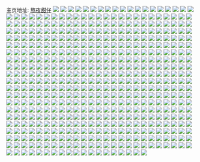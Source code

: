 主页地址: [熬夜甜仔](https://weibo.com/u/5127930896) 
![](https://wx4.sinaimg.cn/mw2000/005B2h4Qgy1h088ppco9jj317m1m6b29.jpg) 
![](https://wx4.sinaimg.cn/mw2000/005B2h4Qgy1h065ngdq7wj32ao328npf.jpg) 
![](https://wx4.sinaimg.cn/mw2000/005B2h4Qgy1h065lhqsocj31e25kaqv6.jpg) 
![](https://wx4.sinaimg.cn/mw2000/005B2h4Qgy1h065o2mxsaj32c0340hdu.jpg) 
![](https://wx4.sinaimg.cn/mw2000/005B2h4Qgy1h065mblczrj31yt3xmqv6.jpg) 
![](https://wx4.sinaimg.cn/mw2000/005B2h4Qgy1h065pjklavj32c0340u10.jpg) 
![](https://wx4.sinaimg.cn/mw2000/005B2h4Qgy1h065ofvxlfj31o01o0x6p.jpg) 
![](https://wx4.sinaimg.cn/mw2000/005B2h4Qgy1h065lxmm74j32a131eqv5.jpg) 
![](https://wx4.sinaimg.cn/mw2000/005B2h4Qgy1h065m3l03tj31e25ka1kz.jpg) 
![](https://wx4.sinaimg.cn/mw2000/005B2h4Qgy1h065lq002yj31yt3xm4qr.jpg) 
![](https://wx4.sinaimg.cn/mw2000/005B2h4Qgy1h065ocpdmsj32c03401kz.jpg) 
![](https://wx4.sinaimg.cn/mw2000/005B2h4Qgy1h065pn392cj32bb332x6q.jpg) 
![](https://wx4.sinaimg.cn/mw2000/005B2h4Qgy1h04nhctrpjj329r3104qt.jpg) 
![](https://wx4.sinaimg.cn/mw2000/005B2h4Qgy1h01oljrka2j32c0340npg.jpg) 
![](https://wx4.sinaimg.cn/mw2000/005B2h4Qgy1h017yt6jhoj32bb332e84.jpg) 
![](https://wx4.sinaimg.cn/mw2000/005B2h4Qgy1h017yj8vkgj32bb3321ky.jpg) 
![](https://wx4.sinaimg.cn/mw2000/005B2h4Qgy1h00ep9gsg5j31r62c8x6q.jpg) 
![](https://wx4.sinaimg.cn/mw2000/005B2h4Qgy1h00epl0m8qj32c13407wk.jpg) 
![](https://wx4.sinaimg.cn/mw2000/005B2h4Qgy1h00ep4lkrrj31o027zu0x.jpg) 
![](https://wx4.sinaimg.cn/mw2000/005B2h4Qgy1h00epcso24j324u2ufu0z.jpg) 
![](https://wx4.sinaimg.cn/mw2000/005B2h4Qgy1h00ep2o1uij324t2ueu0z.jpg) 
![](https://wx4.sinaimg.cn/mw2000/005B2h4Qgy1h00ertk7pvj31zu2nrnpf.jpg) 
![](https://wx4.sinaimg.cn/mw2000/005B2h4Qgy1h00erlas30j32c02c0qv6.jpg) 
![](https://wx4.sinaimg.cn/mw2000/005B2h4Qgy1h00eqq0tdaj32c02c0x6p.jpg) 
![](https://wx4.sinaimg.cn/mw2000/005B2h4Qgy1h00err2pp2j32c02c0u0y.jpg) 
![](https://wx4.sinaimg.cn/mw2000/005B2h4Qgy1gzz7ibjz13j31xr2ky1ky.jpg) 
![](https://wx4.sinaimg.cn/mw2000/005B2h4Qgy1gzvu831j7oj322o340u0y.jpg) 
![](https://wx4.sinaimg.cn/mw2000/005B2h4Qgy1gzvu83zb87j30wg1cn1gw.jpg) 
![](https://wx4.sinaimg.cn/mw2000/005B2h4Qgy1gzvu86us6gj31k022m4qq.jpg) 
![](https://wx4.sinaimg.cn/mw2000/005B2h4Qgy1gzvu8961m5j31rf2n47wi.jpg) 
![](https://wx4.sinaimg.cn/mw2000/005B2h4Qgy1gzvu8cp7u3j334022okjn.jpg) 
![](https://wx4.sinaimg.cn/mw2000/005B2h4Qgy1gzvu8h1sqgj334022o1l2.jpg) 
![](https://wx4.sinaimg.cn/mw2000/005B2h4Qgy1gzvrs9z3zpj32c02c0hdv.jpg) 
![](https://wx4.sinaimg.cn/mw2000/005B2h4Qgy1gzuqjvvmt2j32c02c0npe.jpg) 
![](https://wx4.sinaimg.cn/mw2000/005B2h4Qgy1gzuqjsjoijj32c02c0u0x.jpg) 
![](https://wx4.sinaimg.cn/mw2000/005B2h4Qgy1gzsg6fq3luj32c02c0kjm.jpg) 
![](https://wx4.sinaimg.cn/mw2000/005B2h4Qgy1gzs83e7rl0j30z77wq1kz.jpg) 
![](https://wx4.sinaimg.cn/mw2000/005B2h4Qgy1gzs83i80v6j31057p97wj.jpg) 
![](https://wx4.sinaimg.cn/mw2000/005B2h4Qgy1gzs83mgwklj311m7ejkjn.jpg) 
![](https://wx4.sinaimg.cn/mw2000/005B2h4Qgy1gzq3xc297dj32c02c04qq.jpg) 
![](https://wx4.sinaimg.cn/mw2000/005B2h4Qgy1gzou8qjrhtj32zb28iu0z.jpg) 
![](https://wx4.sinaimg.cn/mw2000/005B2h4Qgy1gzoo06a4e5j32c02c0hdu.jpg) 
![](https://wx4.sinaimg.cn/mw2000/005B2h4Qgy1gzk8a9o9hnj31st2ehnpe.jpg) 
![](https://wx4.sinaimg.cn/mw2000/005B2h4Qgy1gzk8akmsf2j31pb4ji1kz.jpg) 
![](https://wx4.sinaimg.cn/mw2000/005B2h4Qgy1gzk8a5tzzsj31u72gcu0y.jpg) 
![](https://wx4.sinaimg.cn/mw2000/005B2h4Qgy1gzk8ahdv9xj31qy2bt7wj.jpg) 
![](https://wx4.sinaimg.cn/mw2000/005B2h4Qgy1gzk89x9vtqj31ga5brhdu.jpg) 
![](https://wx4.sinaimg.cn/mw2000/005B2h4Qgy1gzk8a1lo21j32c4340qv7.jpg) 
![](https://wx4.sinaimg.cn/mw2000/005B2h4Qgy1gzk89v0wzsj32c4340x6s.jpg) 
![](https://wx4.sinaimg.cn/mw2000/005B2h4Qgy1gzk89yzgxtj31e25ka7wj.jpg) 
![](https://wx4.sinaimg.cn/mw2000/005B2h4Qgy1gzk8a3jv61j31v02hb1ky.jpg) 
![](https://wx4.sinaimg.cn/mw2000/005B2h4Qgy1gzj87x7fmtj32c0340u0y.jpg) 
![](https://wx4.sinaimg.cn/mw2000/005B2h4Qgy1gzhmkjqccqj32c02c0npg.jpg) 
![](https://wx4.sinaimg.cn/mw2000/005B2h4Qgy1gzhmkmdz0tj32c02c04qr.jpg) 
![](https://wx4.sinaimg.cn/mw2000/005B2h4Qgy1gzfp08365xj32c02c0qv7.jpg) 
![](https://wx4.sinaimg.cn/mw2000/005B2h4Qgy1gzfp05p89kj32c02c0hdv.jpg) 
![](https://wx4.sinaimg.cn/mw2000/005B2h4Qgy1gzdx4h9753j30wi1ycgxx.jpg) 
![](https://wx4.sinaimg.cn/mw2000/005B2h4Qgy1gzdeh0bthfj32c02c0b2b.jpg) 
![](https://wx4.sinaimg.cn/mw2000/005B2h4Qgy1gzdeh74uycj32bb332b2b.jpg) 
![](https://wx4.sinaimg.cn/mw2000/005B2h4Qgy1gzcbir88wvj32c02c0hdv.jpg) 
![](https://wx4.sinaimg.cn/mw2000/005B2h4Qgy1gzcbiposw9j32c02c07wj.jpg) 
![](https://wx4.sinaimg.cn/mw2000/005B2h4Qgy1gzcbiu0dpuj32c02c0qv8.jpg) 
![](https://wx4.sinaimg.cn/mw2000/005B2h4Qgy1gzcbiwzaqfj32c02c01kz.jpg) 
![](https://wx4.sinaimg.cn/mw2000/005B2h4Qgy1gzbro9zag3j30se9t0e83.jpg) 
![](https://wx4.sinaimg.cn/mw2000/005B2h4Qly1gzawsbzfovj31mx26ku0x.jpg) 
![](https://wx4.sinaimg.cn/mw2000/005B2h4Qly1gzawsp9vpyj30u0140kcu.jpg) 
![](https://wx4.sinaimg.cn/mw2000/005B2h4Qly1gzawsfvcfjj31oj29m1kz.jpg) 
![](https://wx4.sinaimg.cn/mw2000/005B2h4Qly1gzawsipvhkj31cf1sle81.jpg) 
![](https://wx4.sinaimg.cn/mw2000/005B2h4Qly1gzawsdkz8rj32bb3324qq.jpg) 
![](https://wx4.sinaimg.cn/mw2000/005B2h4Qly1gzawsl8r2bj31m625jb2a.jpg) 
![](https://wx4.sinaimg.cn/mw2000/005B2h4Qly1gzawsal1mnj31yt3xm1l1.jpg) 
![](https://wx4.sinaimg.cn/mw2000/005B2h4Qly1gzawshozk2j318s67xb2a.jpg) 
![](https://wx4.sinaimg.cn/mw2000/005B2h4Qly1gzawsppvw3j30u0140k15.jpg) 
![](https://wx4.sinaimg.cn/mw2000/005B2h4Qly1gzawsqbsgaj30u0140nic.jpg) 
![](https://wx4.sinaimg.cn/mw2000/005B2h4Qly1gz9yrcrxirj32ar32dhdv.jpg) 
![](https://wx4.sinaimg.cn/mw2000/005B2h4Qly1gz9yr6ron5j32ai3204qt.jpg) 
![](https://wx4.sinaimg.cn/mw2000/005B2h4Qly1gz9yqve6cfj32b632wx6q.jpg) 
![](https://wx4.sinaimg.cn/mw2000/005B2h4Qly1gz9yr3zkguj329k30qqv7.jpg) 
![](https://wx4.sinaimg.cn/mw2000/005B2h4Qly1gz9yr1gsasj32bb332qv7.jpg) 
![](https://wx4.sinaimg.cn/mw2000/005B2h4Qly1gz9yqsksabj32ao35se84.jpg) 
![](https://wx4.sinaimg.cn/mw2000/005B2h4Qly1gz9yren34pj31vk2i1hdu.jpg) 
![](https://wx4.sinaimg.cn/mw2000/005B2h4Qly1gz9yv3h2btj32a431hb2b.jpg) 
![](https://wx4.sinaimg.cn/mw2000/005B2h4Qly1gz9yr9j7o6j32ao328x6s.jpg) 
![](https://wx4.sinaimg.cn/mw2000/005B2h4Qly1gz9yqtq7tzj30u048gkjl.jpg) 
![](https://wx4.sinaimg.cn/mw2000/005B2h4Qly1gz9yv0x1ojj33402c0qv7.jpg) 
![](https://wx4.sinaimg.cn/mw2000/005B2h4Qly1gz9yqzsbzjj32c0340u11.jpg) 
![](https://wx4.sinaimg.cn/mw2000/005B2h4Qly1gz9yrhigd1j33402c0hdv.jpg) 
![](https://wx4.sinaimg.cn/mw2000/005B2h4Qly1gz9yrj7lvej32c03404qt.jpg) 
![](https://wx4.sinaimg.cn/mw2000/005B2h4Qly1gz8mtqm8i7j32632w5u0z.jpg) 
![](https://wx4.sinaimg.cn/mw2000/005B2h4Qly1gz8mvgm5g8j329t315b2c.jpg) 
![](https://wx4.sinaimg.cn/mw2000/005B2h4Qly1gz8mvntx9aj32682wbx6r.jpg) 
![](https://wx4.sinaimg.cn/mw2000/005B2h4Qly1gz8mu6hrn8j31gp1ybkjl.jpg) 
![](https://wx4.sinaimg.cn/mw2000/005B2h4Qly1gz8mtutqg0j324y2um1l1.jpg) 
![](https://wx4.sinaimg.cn/mw2000/005B2h4Qly1gz8mu35rzmj31x62k8u0y.jpg) 
![](https://wx4.sinaimg.cn/mw2000/005B2h4Qly1gz8muzfx5oj31yv2mhnpj.jpg) 
![](https://wx4.sinaimg.cn/mw2000/005B2h4Qly1gz8mw2n19ej31tl2fie84.jpg) 
![](https://wx4.sinaimg.cn/mw2000/005B2h4Qly1gz8mu15461j32c9340b2b.jpg) 
![](https://wx4.sinaimg.cn/mw2000/005B2h4Qly1gz8mv86e76j31yv2mhx6v.jpg) 
![](https://wx4.sinaimg.cn/mw2000/005B2h4Qly1gz8mvtg78kj329i30rx6r.jpg) 
![](https://wx4.sinaimg.cn/mw2000/005B2h4Qly1gz8mtymb2fj32c0340e82.jpg) 
![](https://wx4.sinaimg.cn/mw2000/005B2h4Qly1gz7ol9v41lj32ab2aax6q.jpg) 
![](https://wx4.sinaimg.cn/mw2000/005B2h4Qly1gz4u4kfjeij322k22k4qq.jpg) 
![](https://wx4.sinaimg.cn/mw2000/005B2h4Qly1gz4u4jj35lj32c02c01kz.jpg) 
![](https://wx4.sinaimg.cn/mw2000/005B2h4Qly1gz42trmjswj31v94521l0.jpg) 
![](https://wx4.sinaimg.cn/mw2000/005B2h4Qly1gz42tszr9qj31pb4jiqv6.jpg) 
![](https://wx4.sinaimg.cn/mw2000/005B2h4Qly1gz42turg77j31dk5mbnpf.jpg) 
![](https://wx4.sinaimg.cn/mw2000/005B2h4Qly1gz42tvydvuj31ck1ck4qp.jpg) 
![](https://wx4.sinaimg.cn/mw2000/005B2h4Qly1gz42tx3u0gj326k2wqkjm.jpg) 
![](https://wx4.sinaimg.cn/mw2000/005B2h4Qly1gz42toka2tj31ck1ck4qp.jpg) 
![](https://wx4.sinaimg.cn/mw2000/005B2h4Qly1gz42u6xtt6j32e52y3kjo.jpg) 
![](https://wx4.sinaimg.cn/mw2000/005B2h4Qly1gz42uq8ns2j32by340kjp.jpg) 
![](https://wx4.sinaimg.cn/mw2000/005B2h4Qly1gz42vahekvj32e52y31l1.jpg) 
![](https://wx4.sinaimg.cn/mw2000/005B2h4Qly1gz2bvl3lkgj30zk0v0ak2.jpg) 
![](https://wx4.sinaimg.cn/mw2000/005B2h4Qly1gyzbwaya84j32bk2blnpe.jpg) 
![](https://wx4.sinaimg.cn/mw2000/005B2h4Qly1gyxbxkt37pj31r42mo4qt.jpg) 
![](https://wx4.sinaimg.cn/mw2000/005B2h4Qly1gyx8hhbkdxj324v2ui1kz.jpg) 
![](https://wx4.sinaimg.cn/mw2000/005B2h4Qly1gyuumrdbgaj30t312re2t.jpg) 
![](https://wx4.sinaimg.cn/mw2000/005B2h4Qly1gyuujixxblj32c02c07wi.jpg) 
![](https://wx4.sinaimg.cn/mw2000/005B2h4Qly1gyuujjytrrj32bb332kjm.jpg) 
![](https://wx4.sinaimg.cn/mw2000/005B2h4Qly1gyuumkb3fej32c02c0u0y.jpg) 
![](https://wx4.sinaimg.cn/mw2000/005B2h4Qly1gytnfl80rij32c0340b2b.jpg) 
![](https://wx4.sinaimg.cn/mw2000/005B2h4Qly1gyrgvpn6gpj32c02c01l0.jpg) 
![](https://wx4.sinaimg.cn/mw2000/005B2h4Qly1gyrgvt2xnwj32c02c07wk.jpg) 
![](https://wx4.sinaimg.cn/mw2000/005B2h4Qly1gyrgr6x49bj32c02c0kjn.jpg) 
![](https://wx4.sinaimg.cn/mw2000/005B2h4Qly1gyrgvvhmjxj32c02c07wj.jpg) 
![](https://wx4.sinaimg.cn/mw2000/005B2h4Qly1gyrgvz5a9zj32c02c0npf.jpg) 
![](https://wx4.sinaimg.cn/mw2000/005B2h4Qly1gyrgw1vy2qj32c02c01l0.jpg) 
![](https://wx4.sinaimg.cn/mw2000/005B2h4Qgy1gyp0ns26jwj32c0340e83.jpg) 
![](https://wx4.sinaimg.cn/mw2000/005B2h4Qgy1gynrv0hqq7j32c2340x6s.jpg) 
![](https://wx4.sinaimg.cn/mw2000/005B2h4Qgy1gynrv2lh6mj32801o0x6q.jpg) 
![](https://wx4.sinaimg.cn/mw2000/005B2h4Qgy1gynrv49pqrj32c02c07wj.jpg) 
![](https://wx4.sinaimg.cn/mw2000/005B2h4Qgy1gynrut06b4j32c1356e84.jpg) 
![](https://wx4.sinaimg.cn/mw2000/005B2h4Qgy1gynrv7eyi0j32c0340kjp.jpg) 
![](https://wx4.sinaimg.cn/mw2000/005B2h4Qgy1gynrux2d0lj31o0280npe.jpg) 
![](https://wx4.sinaimg.cn/mw2000/005B2h4Qgy1gynrvd2kutj32c0340hdv.jpg) 
![](https://wx4.sinaimg.cn/mw2000/005B2h4Qgy1gynrvae8q9j32c02c0b2b.jpg) 
![](https://wx4.sinaimg.cn/mw2000/005B2h4Qgy1gynruynubwj32c03401kz.jpg) 
![](https://wx4.sinaimg.cn/mw2000/005B2h4Qgy1gykgxca3c4j33402c0qv8.jpg) 
![](https://wx4.sinaimg.cn/mw2000/005B2h4Qgy1gykgxe4ln7j32c02c0hdu.jpg) 
![](https://wx4.sinaimg.cn/mw2000/005B2h4Qgy1gykgxifa29j31yt3xm1kz.jpg) 
![](https://wx4.sinaimg.cn/mw2000/005B2h4Qgy1gykgxgxyjsj32c02c0hdw.jpg) 
![](https://wx4.sinaimg.cn/mw2000/005B2h4Qgy1gyhl00pjmtj30wi1yc4qq.jpg) 
![](https://wx4.sinaimg.cn/mw2000/005B2h4Qgy1gyh23n1nakj32c0340u0z.jpg) 
![](https://wx4.sinaimg.cn/mw2000/005B2h4Qgy1gyfsvw2ltsj30wi17d1kx.jpg) 
![](https://wx4.sinaimg.cn/mw2000/005B2h4Qgy1gyeakop56xj32c02c0x6r.jpg) 
![](https://wx4.sinaimg.cn/mw2000/005B2h4Qgy1gydltvamrtj31v52hjnpf.jpg) 
![](https://wx4.sinaimg.cn/mw2000/005B2h4Qgy1gydlty15oyj32c23401l0.jpg) 
![](https://wx4.sinaimg.cn/mw2000/005B2h4Qgy1gydlu0mg02j323g2smnpe.jpg) 
![](https://wx4.sinaimg.cn/mw2000/005B2h4Qgy1gydlu5pdunj32c0340b2b.jpg) 
![](https://wx4.sinaimg.cn/mw2000/005B2h4Qgy1gydlu6yf4xj31rl4donpe.jpg) 
![](https://wx4.sinaimg.cn/mw2000/005B2h4Qgy1gydlu8bv4qj32bz2bz1kz.jpg) 
![](https://wx4.sinaimg.cn/mw2000/005B2h4Qgy1gyccdm5tiaj32c02c0hdu.jpg) 
![](https://wx4.sinaimg.cn/mw2000/005B2h4Qgy1gyccdkv62pj32c0340u0y.jpg) 
![](https://wx4.sinaimg.cn/mw2000/005B2h4Qgy1gyb6o2xzvkj32c0340e83.jpg) 
![](https://wx4.sinaimg.cn/mw2000/005B2h4Qgy1gy8mo0k5nrj310j3407wi.jpg) 
![](https://wx4.sinaimg.cn/mw2000/005B2h4Qgy1gy7t3yslerj32bb332qv6.jpg) 
![](https://wx4.sinaimg.cn/mw2000/005B2h4Qgy1gy7t0qyht7j31us2h0npe.jpg) 
![](https://wx4.sinaimg.cn/mw2000/005B2h4Qgy1gy7t2ufa09j32c02bz7wi.jpg) 
![](https://wx4.sinaimg.cn/mw2000/005B2h4Qgy1gy7t4azu2sj3333333x6q.jpg) 
![](https://wx4.sinaimg.cn/mw2000/005B2h4Qgy1gy7t10bbb1j32c0340u0x.jpg) 
![](https://wx4.sinaimg.cn/mw2000/005B2h4Qgy1gy7t436r8kj32bb332qv5.jpg) 
![](https://wx4.sinaimg.cn/mw2000/005B2h4Qgy1gy44vrpsmdj33402c04qs.jpg) 
![](https://wx4.sinaimg.cn/mw2000/005B2h4Qgy1gy1uz7w6kij32bb332e84.jpg) 
![](https://wx4.sinaimg.cn/mw2000/005B2h4Qgy1gy1uz5gddwj327d27de82.jpg) 
![](https://wx4.sinaimg.cn/mw2000/005B2h4Qgy1gy1uz96mzqj32bb3327wi.jpg) 
![](https://wx4.sinaimg.cn/mw2000/005B2h4Qgy1gxzvpkiuwdj325t2vqe83.jpg) 
![](https://wx4.sinaimg.cn/mw2000/005B2h4Qgy1gxzvpq5thhj32c0340kjn.jpg) 
![](https://wx4.sinaimg.cn/mw2000/005B2h4Qgy1gxzj5yhkedj3235235kjn.jpg) 
![](https://wx4.sinaimg.cn/mw2000/005B2h4Qgy1gxzj6ww3f8j325d25c4qq.jpg) 
![](https://wx4.sinaimg.cn/mw2000/005B2h4Qgy1gxzj63wh53j31vz1vyqv6.jpg) 
![](https://wx4.sinaimg.cn/mw2000/005B2h4Qgy1gxzj7hxd11j32b632vqv8.jpg) 
![](https://wx4.sinaimg.cn/mw2000/005B2h4Qgy1gxzj9symxvj32c03401l2.jpg) 
![](https://wx4.sinaimg.cn/mw2000/005B2h4Qgy1gxzj9n5c1lj32bh33bhdx.jpg) 
![](https://wx4.sinaimg.cn/mw2000/005B2h4Qgy1gxzj6p6s7wj31o01o07wi.jpg) 
![](https://wx4.sinaimg.cn/mw2000/005B2h4Qgy1gxzj58egilj31sb2dqx6r.jpg) 
![](https://wx4.sinaimg.cn/mw2000/005B2h4Qgy1gxzj9788eij32ao328qv9.jpg) 
![](https://wx4.sinaimg.cn/mw2000/005B2h4Qgy1gxzj675uu9j32b62b6u0z.jpg) 
![](https://wx4.sinaimg.cn/mw2000/005B2h4Qgy1gxzj73hgfej31vt1vthdu.jpg) 
![](https://wx4.sinaimg.cn/mw2000/005B2h4Qgy1gxzj9jlvhfj32c03407wl.jpg) 
![](https://wx4.sinaimg.cn/mw2000/005B2h4Qgy1gxzj9zmc0uj32c0340npi.jpg) 
![](https://wx4.sinaimg.cn/mw2000/005B2h4Qgy1gxzj9ure5rj32c0340hdv.jpg) 
![](https://wx4.sinaimg.cn/mw2000/005B2h4Qgy1gxz7lgemprj32c03407wk.jpg) 
![](https://wx4.sinaimg.cn/mw2000/005B2h4Qgy1gxxjhuwupdj322m33zkjm.jpg) 
![](https://wx4.sinaimg.cn/mw2000/005B2h4Qgy1gxxjhtytopj32c0340qv7.jpg) 
![](https://wx4.sinaimg.cn/mw2000/005B2h4Qgy1gxx3sh8cocj32c02c0qv6.jpg) 
![](https://wx4.sinaimg.cn/mw2000/005B2h4Qgy1gxx3sjhgmlj32c02c01kz.jpg) 
![](https://wx4.sinaimg.cn/mw2000/005B2h4Qgy1gxwcqdhfanj32c03401l2.jpg) 
![](https://wx4.sinaimg.cn/mw2000/005B2h4Qgy1gxrfrqo4a8j32c0340e83.jpg) 
![](https://wx4.sinaimg.cn/mw2000/005B2h4Qgy1gxqdl4r6ezj31rs2nqx6q.jpg) 
![](https://wx4.sinaimg.cn/mw2000/005B2h4Qgy1gxqdjkbwxrj32bx340e85.jpg) 
![](https://wx4.sinaimg.cn/mw2000/005B2h4Qgy1gxqdl2w8bvj31pn2a51kz.jpg) 
![](https://wx4.sinaimg.cn/mw2000/005B2h4Qgy1gxqdk6xr51j33402c04qs.jpg) 
![](https://wx4.sinaimg.cn/mw2000/005B2h4Qgy1gxqdkd4620j32bb3324qr.jpg) 
![](https://wx4.sinaimg.cn/mw2000/005B2h4Qgy1gxqdk0o2oxj32c0340hdv.jpg) 
![](https://wx4.sinaimg.cn/mw2000/005B2h4Qgy1gxqdkglpxbj32253401l0.jpg) 
![](https://wx4.sinaimg.cn/mw2000/005B2h4Qgy1gxqdkvbkuwj322m3404qs.jpg) 
![](https://wx4.sinaimg.cn/mw2000/005B2h4Qgy1gxqdl1fcesj329w316b2c.jpg) 
![](https://wx4.sinaimg.cn/mw2000/005B2h4Qgy1gxqdk96hpfj32c02c0hdu.jpg) 
![](https://wx4.sinaimg.cn/mw2000/005B2h4Qgy1gxqdk2yzwcj32c03404qr.jpg) 
![](https://wx4.sinaimg.cn/mw2000/005B2h4Qgy1gxqdkxw817j325k2ve4qr.jpg) 
![](https://wx4.sinaimg.cn/mw2000/005B2h4Qgy1gxqdjp25nfj32c033z4qr.jpg) 
![](https://wx4.sinaimg.cn/mw2000/005B2h4Qgy1gxqdjsq9gbj32c0340b2b.jpg) 
![](https://wx4.sinaimg.cn/mw2000/005B2h4Qgy1gxqdjwo9u7j32c0340npe.jpg) 
![](https://wx4.sinaimg.cn/mw2000/005B2h4Qgy1gxqdkb1lnmj32c02c0e82.jpg) 
![](https://wx4.sinaimg.cn/mw2000/005B2h4Qgy1gxqdkly97aj32c1340x6r.jpg) 
![](https://wx4.sinaimg.cn/mw2000/005B2h4Qgy1gxqdksb44pj31w02u1qv7.jpg) 
![](https://wx4.sinaimg.cn/mw2000/005B2h4Qgy1gxp6gmbkl2j32bc334b2a.jpg) 
![](https://wx4.sinaimg.cn/mw2000/005B2h4Qgy1gxp6goxbm0j32bb3324qq.jpg) 
![](https://wx4.sinaimg.cn/mw2000/005B2h4Qgy1gxp6gt5x6zj329y29yx6p.jpg) 
![](https://wx4.sinaimg.cn/mw2000/005B2h4Qgy1gxp6gjcu0oj327c27cb2b.jpg) 
![](https://wx4.sinaimg.cn/mw2000/005B2h4Qgy1gxo43pvzfvj32c03407wk.jpg) 
![](https://wx4.sinaimg.cn/mw2000/005B2h4Qgy1gxo43rog06j329m30s7wk.jpg) 
![](https://wx4.sinaimg.cn/mw2000/005B2h4Qgy1gxo43lxgunj32872yxhdu.jpg) 
![](https://wx4.sinaimg.cn/mw2000/005B2h4Qgy1gxo43tsb1mj32c02c0b2a.jpg) 
![](https://wx4.sinaimg.cn/mw2000/005B2h4Qgy1gxlil5p7vuj32c02bzb2a.jpg) 
![](https://wx4.sinaimg.cn/mw2000/005B2h4Qgy1gxji6dyrcaj32c02c0e82.jpg) 
![](https://wx4.sinaimg.cn/mw2000/005B2h4Qgy1gxji9plk65j32c0340qv8.jpg) 
![](https://wx4.sinaimg.cn/mw2000/005B2h4Qgy1gxji69xk35j32b92mohdu.jpg) 
![](https://wx4.sinaimg.cn/mw2000/005B2h4Qgy1gxji74p5zgj32ao328e83.jpg) 
![](https://wx4.sinaimg.cn/mw2000/005B2h4Qgy1gxji8h47pkj32c02c0hdv.jpg) 
![](https://wx4.sinaimg.cn/mw2000/005B2h4Qgy1gxji6qkoytj32c0340npg.jpg) 
![](https://wx4.sinaimg.cn/mw2000/005B2h4Qgy1gxji7fmmuhj32973077wj.jpg) 
![](https://wx4.sinaimg.cn/mw2000/005B2h4Qgy1gxji8ukwkbj32c03404qs.jpg) 
![](https://wx4.sinaimg.cn/mw2000/005B2h4Qgy1gxji6vrgwnj32c0340u10.jpg) 
![](https://wx4.sinaimg.cn/mw2000/005B2h4Qgy1gxji7o6q9ij32c02c0e83.jpg) 
![](https://wx4.sinaimg.cn/mw2000/005B2h4Qgy1gxji86gwshj32c0340qv7.jpg) 
![](https://wx4.sinaimg.cn/mw2000/005B2h4Qgy1gxji9uzkwfj32c0340kjo.jpg) 
![](https://wx4.sinaimg.cn/mw2000/005B2h4Qgy1gxi8oygc18j32bb332e82.jpg) 
![](https://wx4.sinaimg.cn/mw2000/005B2h4Qgy1gxi8p6i2jgj32bb332e84.jpg) 
![](https://wx4.sinaimg.cn/mw2000/005B2h4Qgy1gxi8pambnej32bb332npg.jpg) 
![](https://wx4.sinaimg.cn/mw2000/005B2h4Qgy1gxi8pd6uiaj32bb3324qr.jpg) 
![](https://wx4.sinaimg.cn/mw2000/005B2h4Qgy1gxi8pe5jydj30wb0wb470.jpg) 
![](https://wx4.sinaimg.cn/mw2000/005B2h4Qgy1gxi8phq3tkj32bb332npf.jpg) 
![](https://wx4.sinaimg.cn/mw2000/005B2h4Qgy1gxi8pkjnzaj32bb332x6p.jpg) 
![](https://wx4.sinaimg.cn/mw2000/005B2h4Qgy1gxi8po3yh9j32bb332e82.jpg) 
![](https://wx4.sinaimg.cn/mw2000/005B2h4Qgy1gxi8nqicr9j32c02c0x6q.jpg) 
![](https://wx4.sinaimg.cn/mw2000/005B2h4Qgy1gxgmgc7qqlj30wi1fbajs.jpg) 
![](https://wx4.sinaimg.cn/mw2000/005B2h4Qgy1gxf0b9fbzhj30wi1ycqv5.jpg) 
![](https://wx4.sinaimg.cn/mw2000/005B2h4Qgy1gxdh729ik5j31o0280e81.jpg) 
![](https://wx4.sinaimg.cn/mw2000/005B2h4Qgy1gxb33dy500j30wi0lradj.jpg) 
![](https://wx4.sinaimg.cn/mw2000/005B2h4Qgy1gxab4qn8v4j31zp2zj7wi.jpg) 
![](https://wx4.sinaimg.cn/mw2000/005B2h4Qgy1gxa5num9xlj314l6v01kz.jpg) 
![](https://wx4.sinaimg.cn/mw2000/005B2h4Qgy1gx8xn39en6j322o33znpf.jpg) 
![](https://wx4.sinaimg.cn/mw2000/005B2h4Qgy1gx7yd3x5htj32c0340kjn.jpg) 
![](https://wx4.sinaimg.cn/mw2000/005B2h4Qgy1gx4hniml5mj3251251e81.jpg) 
![](https://wx4.sinaimg.cn/mw2000/005B2h4Qgy1gx319ztipfj32ai3207wj.jpg) 
![](https://wx4.sinaimg.cn/mw2000/005B2h4Qgy1gx31a3pu5dj32aa31q1l0.jpg) 
![](https://wx4.sinaimg.cn/mw2000/005B2h4Qgy1gx31a8nziwj328z2zznpe.jpg) 
![](https://wx4.sinaimg.cn/mw2000/005B2h4Qgy1gx31an91a0j32ba333npf.jpg) 
![](https://wx4.sinaimg.cn/mw2000/005B2h4Qgy1gx319wf73dj32ax32l4qs.jpg) 
![](https://wx4.sinaimg.cn/mw2000/005B2h4Qgy1gx31ag9znsj32c0340b2c.jpg) 
![](https://wx4.sinaimg.cn/mw2000/005B2h4Qgy1gx2152owitj32c0340hdw.jpg) 
![](https://wx4.sinaimg.cn/mw2000/005B2h4Qgy1gx2155mzanj32c02c07wj.jpg) 
![](https://wx4.sinaimg.cn/mw2000/005B2h4Qgy1gx1tlcku4ej32c0340x6q.jpg) 
![](https://wx4.sinaimg.cn/mw2000/005B2h4Qgy1gx1tkxj7qlj32c02b61kz.jpg) 
![](https://wx4.sinaimg.cn/mw2000/005B2h4Qgy1gwxmvi05n6j30wg0wg79x.jpg) 
![](https://wx4.sinaimg.cn/mw2000/005B2h4Qgy1gwwe6vkmdqj32c0340qv6.jpg) 
![](https://wx4.sinaimg.cn/mw2000/005B2h4Qgy1gwv8rteopij3340340u0y.jpg) 
![](https://wx4.sinaimg.cn/mw2000/005B2h4Qgy1gwu21lotwyj32ba3317wj.jpg) 
![](https://wx4.sinaimg.cn/mw2000/005B2h4Qgy1gwu21muv3gj32c02c0b2a.jpg) 
![](https://wx4.sinaimg.cn/mw2000/005B2h4Qgy1gwu21ghxcnj32bc3344qs.jpg) 
![](https://wx4.sinaimg.cn/mw2000/005B2h4Qgy1gwu21juzo7j32c03404qs.jpg) 
![](https://wx4.sinaimg.cn/mw2000/005B2h4Qgy1gwsvllce5jj323u35shdy.jpg) 
![](https://wx4.sinaimg.cn/mw2000/005B2h4Qgy1gwsvlyzbtjj31o01o07wh.jpg) 
![](https://wx4.sinaimg.cn/mw2000/005B2h4Qgy1gwsvlxcphpj32c02c0b2b.jpg) 
![](https://wx4.sinaimg.cn/mw2000/005B2h4Qgy1gwsvm48ltkj323u35s1l3.jpg) 
![](https://wx4.sinaimg.cn/mw2000/005B2h4Qgy1gwsvltujlhj323u35sqvb.jpg) 
![](https://wx4.sinaimg.cn/mw2000/005B2h4Qgy1gwsvlnsq0lj320730a1l1.jpg) 
![](https://wx4.sinaimg.cn/mw2000/005B2h4Qgy1gwrqibwnokj314w1ij4qp.jpg) 
![](https://wx4.sinaimg.cn/mw2000/005B2h4Qgy1gwrqieb8z8j3225340b2a.jpg) 
![](https://wx4.sinaimg.cn/mw2000/005B2h4Qgy1gwrqig6ydij31jm2c0kjl.jpg) 
![](https://wx4.sinaimg.cn/mw2000/005B2h4Qgy1gwrqiishx4j32253401kz.jpg) 
![](https://wx4.sinaimg.cn/mw2000/005B2h4Qgy1gwrqin6ubrj32c23404qr.jpg) 
![](https://wx4.sinaimg.cn/mw2000/005B2h4Qgy1gwrqiomd0gj31r02c0npe.jpg) 
![](https://wx4.sinaimg.cn/mw2000/005B2h4Qgy1gwpgkqb7c7j32c0340e85.jpg) 
![](https://wx4.sinaimg.cn/mw2000/005B2h4Qgy1gwn47skcqej30pr0pqdj4.jpg) 
![](https://wx4.sinaimg.cn/mw2000/005B2h4Qgy1gwkrzt1m0zj3286287qv7.jpg) 
![](https://wx4.sinaimg.cn/mw2000/005B2h4Qgy1gwhysiwauhj328t1om7wh.jpg) 
![](https://wx4.sinaimg.cn/mw2000/005B2h4Qgy1gwfvul2q8rj3253251npd.jpg) 
![](https://wx4.sinaimg.cn/mw2000/005B2h4Qgy1gwfvui7u9pj32c02c0e82.jpg) 
![](https://wx4.sinaimg.cn/mw2000/005B2h4Qgy1gwf2r9c0uhj32c0340kjo.jpg) 
![](https://wx4.sinaimg.cn/mw2000/005B2h4Qgy1gwf2r4380pj318s67xb2b.jpg) 
![](https://wx4.sinaimg.cn/mw2000/005B2h4Qgy1gwf2rbx4nvj32c0340kjm.jpg) 
![](https://wx4.sinaimg.cn/mw2000/005B2h4Qgy1gwf2rfkfflj31r02bzu0x.jpg) 
![](https://wx4.sinaimg.cn/mw2000/005B2h4Qgy1gwf2r27okyj31av5xvkjm.jpg) 
![](https://wx4.sinaimg.cn/mw2000/005B2h4Qgy1gwf2rionk2j329k30rkjm.jpg) 
![](https://wx4.sinaimg.cn/mw2000/005B2h4Qgy1gwf2rlafd8j32bd336npe.jpg) 
![](https://wx4.sinaimg.cn/mw2000/005B2h4Qgy1gwf2rmxoubj32c02c07wi.jpg) 
![](https://wx4.sinaimg.cn/mw2000/005B2h4Qgy1gwf2r0i7hwj32b032pqv6.jpg) 
![](https://wx4.sinaimg.cn/mw2000/005B2h4Qgy1gwdun2cjwnj32c0340u0y.jpg) 
![](https://wx4.sinaimg.cn/mw2000/005B2h4Qgy1gwdun55in8j32c02c0npe.jpg) 
![](https://wx4.sinaimg.cn/mw2000/005B2h4Qgy1gwdun8xt12j32c03404qs.jpg) 
![](https://wx4.sinaimg.cn/mw2000/005B2h4Qgy1gwdiyu80ssj32c0340qv6.jpg) 
![](https://wx4.sinaimg.cn/mw2000/005B2h4Qgy1gwdiyxkhi7j32c0340e82.jpg) 
![](https://wx4.sinaimg.cn/mw2000/005B2h4Qgy1gwd7zqsnwsj32c03407wk.jpg) 
![](https://wx4.sinaimg.cn/mw2000/005B2h4Qgy1gw8xwmk4v6j30wi0o5n19.jpg) 
![](https://wx4.sinaimg.cn/mw2000/005B2h4Qgy1gw5gdozxv9j32c02c04qq.jpg) 
![](https://wx4.sinaimg.cn/mw2000/005B2h4Qgy1gw3ykt6sboj31r32c0hdv.jpg) 
![](https://wx4.sinaimg.cn/mw2000/005B2h4Qly1gw17sjoi3kj32c1340npg.jpg) 
![](https://wx4.sinaimg.cn/mw2000/005B2h4Qly1gw17st08cuj320y2qshdt.jpg) 
![](https://wx4.sinaimg.cn/mw2000/005B2h4Qly1gw17suexnaj31tl48v1ky.jpg) 
![](https://wx4.sinaimg.cn/mw2000/005B2h4Qly1gw17snmkmej31xc40l4qq.jpg) 
![](https://wx4.sinaimg.cn/mw2000/005B2h4Qly1gw17smt0r4j32mj1h6x6p.jpg) 
![](https://wx4.sinaimg.cn/mw2000/005B2h4Qly1gw17sr077cj323x2t9npf.jpg) 
![](https://wx4.sinaimg.cn/mw2000/005B2h4Qly1gw17stmrpbj31lt4tg1ky.jpg) 
![](https://wx4.sinaimg.cn/mw2000/005B2h4Qly1gw17ssbmdvj31vn2i74qq.jpg) 
![](https://wx4.sinaimg.cn/mw2000/005B2h4Qly1gw17sl2in9j32ao328kjn.jpg) 
![](https://wx4.sinaimg.cn/mw2000/005B2h4Qgy1gvzxei1mmgj329p30yb2b.jpg) 
![](https://wx4.sinaimg.cn/mw2000/005B2h4Qgy1gvyumjmtkaj31yt3xm7wh.jpg) 
![](https://wx4.sinaimg.cn/mw2000/005B2h4Qgy1gvwgtr3sq2j32c03401l1.jpg) 
![](https://wx4.sinaimg.cn/mw2000/005B2h4Qgy1gvwgtt5bz4j326o26oe81.jpg) 
![](https://wx4.sinaimg.cn/mw2000/005B2h4Qgy1gvwgtl9gxbj31yt3xme82.jpg) 
![](https://wx4.sinaimg.cn/mw2000/005B2h4Qgy1gvvxv5vrzoj32c02c0b2b.jpg) 
![](https://wx4.sinaimg.cn/mw2000/005B2h4Qgy1gvu31pwshrj31t11rcqv5.jpg) 
![](https://wx4.sinaimg.cn/mw2000/005B2h4Qgy1gvrwp549fij32rh22mhdu.jpg) 
![](https://wx4.sinaimg.cn/mw2000/005B2h4Qgy1gvqgd01w1xj62a631m4qr02.jpg) 
![](https://wx4.sinaimg.cn/mw2000/005B2h4Qgy1gvqgd2k8q7j61pe4jcqv602.jpg) 
![](https://wx4.sinaimg.cn/mw2000/005B2h4Qgy1gvqgd8z9nsj620b2oeu0y02.jpg) 
![](https://wx4.sinaimg.cn/mw2000/005B2h4Qgy1gvqgdsmk5jj62a631mb2b02.jpg) 
![](https://wx4.sinaimg.cn/mw2000/005B2h4Qgy1gvqgdbxk5tj62c033yhdv02.jpg) 
![](https://wx4.sinaimg.cn/mw2000/005B2h4Qgy1gvqgdie3q3j62182qsqv602.jpg) 
![](https://wx4.sinaimg.cn/mw2000/005B2h4Qgy1gvpob8k8acj62c02c01l002.jpg) 
![](https://wx4.sinaimg.cn/mw2000/005B2h4Qgy1gvpdwowpsaj62a131ehdu02.jpg) 
![](https://wx4.sinaimg.cn/mw2000/005B2h4Qgy1gvpdweo4a2j62b332rqv502.jpg) 
![](https://wx4.sinaimg.cn/mw2000/005B2h4Qgy1gvpdxowb6gj62a631mu0y02.jpg) 
![](https://wx4.sinaimg.cn/mw2000/005B2h4Qgy1gvpe5qkvi7j62062o8kjm02.jpg) 
![](https://wx4.sinaimg.cn/mw2000/005B2h4Qgy1gvpe4zis84j62c03401ky02.jpg) 
![](https://wx4.sinaimg.cn/mw2000/005B2h4Qgy1gvpe54re95j628z2zzb2a02.jpg) 
![](https://wx4.sinaimg.cn/mw2000/005B2h4Qgy1gvpe58eqm0j62c01lahdt02.jpg) 
![](https://wx4.sinaimg.cn/mw2000/005B2h4Qgy1gvpe5stxarj62c02c0b2902.jpg) 
![](https://wx4.sinaimg.cn/mw2000/005B2h4Qgy1gvpe5f1ng0j62c03404qr02.jpg) 
![](https://wx4.sinaimg.cn/mw2000/005B2h4Qgy1gvnst82nuhj62c03401l002.jpg) 
![](https://wx4.sinaimg.cn/mw2000/005B2h4Qgy1gvndgfp84fj62c02c0e8402.jpg) 
![](https://wx4.sinaimg.cn/mw2000/005B2h4Qgy1gvl112yumlj62by340hdu02.jpg) 
![](https://wx4.sinaimg.cn/mw2000/005B2h4Qgy1gvl10suytzj62bc332u0y02.jpg) 
![](https://wx4.sinaimg.cn/mw2000/005B2h4Qgy1gvl115vhvpj625o2vm7wj02.jpg) 
![](https://wx4.sinaimg.cn/mw2000/005B2h4Qgy1gvl10yzq79j61pc4jfhdu02.jpg) 
![](https://wx4.sinaimg.cn/mw2000/005B2h4Qgy1gvl10x1zhxj62s52s5e8202.jpg) 
![](https://wx4.sinaimg.cn/mw2000/005B2h4Qgy1gvl118hxauj61w62ivb2a02.jpg) 
![](https://wx4.sinaimg.cn/mw2000/005B2h4Qgy1gve0oif3ujj62c0340b2b02.jpg) 
![](https://wx4.sinaimg.cn/mw2000/005B2h4Qgy1gvaeld0jvlj622m3404qr02.jpg) 
![](https://wx4.sinaimg.cn/mw2000/005B2h4Qgy1gvaemcfov5j61zc1o0b2902.jpg) 
![](https://wx4.sinaimg.cn/mw2000/005B2h4Qgy1gvaelx6pmsj622m340x6q02.jpg) 
![](https://wx4.sinaimg.cn/mw2000/005B2h4Qgy1gvaelpxah3j61pu2aib2a02.jpg) 
![](https://wx4.sinaimg.cn/mw2000/005B2h4Qgy1gvaem8hxtqj62801o0b2902.jpg) 
![](https://wx4.sinaimg.cn/mw2000/005B2h4Qgy1gvaelfnt1cj61bm5ui1ky02.jpg) 
![](https://wx4.sinaimg.cn/mw2000/005B2h4Qgy1gvael6bo90j61uq46a7wi02.jpg) 
![](https://wx4.sinaimg.cn/mw2000/005B2h4Qgy1gvaelhl7f0j61r22c1b2902.jpg) 
![](https://wx4.sinaimg.cn/mw2000/005B2h4Qgy1gvaelsip27j621q2qb7wi02.jpg) 
![](https://wx4.sinaimg.cn/mw2000/005B2h4Qgy1gvaem4ny6jj62c02c04qr02.jpg) 
![](https://wx4.sinaimg.cn/mw2000/005B2h4Qgy1gv76jvo6qbj62c0340hdu02.jpg) 
![](https://wx4.sinaimg.cn/mw2000/005B2h4Qgy1gv64vjgnvmj62v6252x6r02.jpg) 
![](https://wx4.sinaimg.cn/mw2000/005B2h4Qgy1gv64vfq5toj62c0340e8402.jpg) 
![](https://wx4.sinaimg.cn/mw2000/005B2h4Qgy1gv64vlghqvj62bb332npf02.jpg) 
![](https://wx4.sinaimg.cn/mw2000/005B2h4Qly1gv4millfogj62c0340u1202.jpg) 
![](https://wx4.sinaimg.cn/mw2000/005B2h4Qly1gv4mcmksiij61ll24se8302.jpg) 
![](https://wx4.sinaimg.cn/mw2000/005B2h4Qly1gv4mevis92j61mx26ie8302.jpg) 
![](https://wx4.sinaimg.cn/mw2000/005B2h4Qly1gv4mjul67xj62a031ckjp02.jpg) 
![](https://wx4.sinaimg.cn/mw2000/005B2h4Qly1gv4mky3szej62c02c04qr02.jpg) 
![](https://wx4.sinaimg.cn/mw2000/005B2h4Qly1gv4mekeaekj6297298qv802.jpg) 
![](https://wx4.sinaimg.cn/mw2000/005B2h4Qly1gv4mcs47qxj61o01o07wi02.jpg) 
![](https://wx4.sinaimg.cn/mw2000/005B2h4Qly1gv4mkzy1b3j60ng105gwz02.jpg) 
![](https://wx4.sinaimg.cn/mw2000/005B2h4Qly1gv4md4kk8yj629n30wkjp02.jpg) 
![](https://wx4.sinaimg.cn/mw2000/005B2h4Qly1gv4mxvda25j62c03407wp02.jpg) 
![](https://wx4.sinaimg.cn/mw2000/005B2h4Qly1gv4mcajh5qj61ko23je8302.jpg) 
![](https://wx4.sinaimg.cn/mw2000/005B2h4Qly1gv4mxyb5kij621a2pqu0z02.jpg) 
![](https://wx4.sinaimg.cn/mw2000/005B2h4Qly1gv4mjcpb9oj621y2ql7wn02.jpg) 
![](https://wx4.sinaimg.cn/mw2000/005B2h4Qly1gv4mfdv8dzj629v317kjq02.jpg) 
![](https://wx4.sinaimg.cn/mw2000/005B2h4Qly1gv3nk2uk25j62wd1t4hdv02.jpg) 
![](https://wx4.sinaimg.cn/mw2000/005B2h4Qly1gv3nke5xqdj61o0280kjl02.jpg) 
![](https://wx4.sinaimg.cn/mw2000/005B2h4Qly1gv3nk7bv2mj62bc334npf02.jpg) 
![](https://wx4.sinaimg.cn/mw2000/005B2h4Qly1gv3nkbjrsej32c02c0u11.jpg) 
![](https://wx4.sinaimg.cn/mw2000/005B2h4Qly1gv3nkd62b1j61rk16de8102.jpg) 
![](https://wx4.sinaimg.cn/mw2000/005B2h4Qly1gv3nkit9u8j32c0340b2d.jpg) 
![](https://wx4.sinaimg.cn/mw2000/005B2h4Qly1gv3d53y2xcj622j22jkjl02.jpg) 
![](https://wx4.sinaimg.cn/mw2000/005B2h4Qly1gv2expxlnsj6205307e8102.jpg) 
![](https://wx4.sinaimg.cn/mw2000/005B2h4Qly1gv2extxn8bj625s1mc7wh02.jpg) 
![](https://wx4.sinaimg.cn/mw2000/005B2h4Qly1gv2ezno75nj61mc25s1kx02.jpg) 
![](https://wx4.sinaimg.cn/mw2000/005B2h4Qly1gv2exmshndj61mc25squb02.jpg) 
![](https://wx4.sinaimg.cn/mw2000/005B2h4Qly1gv19cf6t94j629j1id7wh02.jpg) 
![](https://wx4.sinaimg.cn/mw2000/005B2h4Qly1gv19ca3nbej631q1qhx6p02.jpg) 
![](https://wx4.sinaimg.cn/mw2000/005B2h4Qly1gv19ce9no7j31x11x1x6q.jpg) 
![](https://wx4.sinaimg.cn/mw2000/005B2h4Qly1gv19cc2bmtj62c02c0kjl02.jpg) 
![](https://wx4.sinaimg.cn/mw2000/005B2h4Qly1gv19cgopupj62c02c0b2a02.jpg) 
![](https://wx4.sinaimg.cn/mw2000/005B2h4Qly1gv19cb3d5ej32bb332x6p.jpg) 
![](https://wx4.sinaimg.cn/mw2000/005B2h4Qly1guyxji26lvj63402c0x6q02.jpg) 
![](https://wx4.sinaimg.cn/mw2000/005B2h4Qly1guyxk0dh84j60v91vo1i902.jpg) 
![](https://wx4.sinaimg.cn/mw2000/005B2h4Qly1guyxkgkzsuj61bl1o0u0x02.jpg) 
![](https://wx4.sinaimg.cn/mw2000/005B2h4Qgy1guqy82whr7j62c02c04qr02.jpg) 
![](https://wx4.sinaimg.cn/mw2000/005B2h4Qgy1guqy9hst1tj61y41y4npd02.jpg) 
![](https://wx4.sinaimg.cn/mw2000/005B2h4Qgy1guqy7z0shxj62c02c04qq02.jpg) 
![](https://wx4.sinaimg.cn/mw2000/005B2h4Qgy1guqy7zy3fvj622x22x4qq02.jpg) 
![](https://wx4.sinaimg.cn/mw2000/005B2h4Qgy1guqy7sabcgj62c02c0npe02.jpg) 
![](https://wx4.sinaimg.cn/mw2000/005B2h4Qgy1guqy815g1pj62c02c07wi02.jpg) 
![](https://wx4.sinaimg.cn/mw2000/005B2h4Qgy1guqy7vxz7cj62c02c0b2a02.jpg) 
![](https://wx4.sinaimg.cn/mw2000/005B2h4Qgy1guqy86eek7j62c02c04qq02.jpg) 
![](https://wx4.sinaimg.cn/mw2000/005B2h4Qgy1guqy85eh2jj62c02c0hdu02.jpg) 
![](https://wx4.sinaimg.cn/mw2000/005B2h4Qgy1guqy84a2e0j62c02c0hdv02.jpg) 
![](https://wx4.sinaimg.cn/mw2000/005B2h4Qgy1guojxw8ifwj62c02c0qv802.jpg) 
![](https://wx4.sinaimg.cn/mw2000/005B2h4Qgy1guok0johohj62c02c07wk02.jpg) 
![](https://wx4.sinaimg.cn/mw2000/005B2h4Qgy1guojzebvb8j62c0340npf02.jpg) 
![](https://wx4.sinaimg.cn/mw2000/005B2h4Qgy1gunbbxdqaoj6291301qvd02.jpg) 
![](https://wx4.sinaimg.cn/mw2000/005B2h4Qgy1gunbbflrjfj62c0340npg02.jpg) 
![](https://wx4.sinaimg.cn/mw2000/005B2h4Qgy1gunbaluvecj62bz33z4qs02.jpg) 
![](https://wx4.sinaimg.cn/mw2000/005B2h4Qgy1gunbapwf7zj61mz251qv602.jpg) 
![](https://wx4.sinaimg.cn/mw2000/005B2h4Qgy1gunbatovnoj6290300qv602.jpg) 
![](https://wx4.sinaimg.cn/mw2000/005B2h4Qgy1gunbb79u3lj62bz33y4qt02.jpg) 
![](https://wx4.sinaimg.cn/mw2000/005B2h4Qgy1gumcuho3fhj61zo1znqv502.jpg) 
![](https://wx4.sinaimg.cn/mw2000/005B2h4Qgy1gul69rasvzj60v90n3diz02.jpg) 
![](https://wx4.sinaimg.cn/mw2000/005B2h4Qgy1gujnnxpecrj60v91vob2902.jpg) 
![](https://wx4.sinaimg.cn/mw2000/005B2h4Qgy1gujnnj5290j621b2ppkjn02.jpg) 
![](https://wx4.sinaimg.cn/mw2000/005B2h4Qgy1gui9vcq1ggj61pa4jlu0z02.jpg) 
![](https://wx4.sinaimg.cn/mw2000/005B2h4Qgy1guhp03tszrj62c02c04qp02.jpg) 
![](https://wx4.sinaimg.cn/mw2000/005B2h4Qgy1guhp08v7q4j628q29sx6r02.jpg) 
![](https://wx4.sinaimg.cn/mw2000/005B2h4Qgy1guhp05ypodj62bb3324qt02.jpg) 
![](https://wx4.sinaimg.cn/mw2000/005B2h4Qgy1guhp02pzvfj62bb332x6r02.jpg) 
![](https://wx4.sinaimg.cn/mw2000/005B2h4Qgy1gufczwgd3gj62c02c0b2a02.jpg) 
![](https://wx4.sinaimg.cn/mw2000/005B2h4Qgy1gufcy5ztsij62y21w3kjm02.jpg) 
![](https://wx4.sinaimg.cn/mw2000/005B2h4Qgy1gufcy4v3shj62c02c0u0z02.jpg) 
![](https://wx4.sinaimg.cn/mw2000/005B2h4Qgy1gufcy7uvepj62c02c01ky02.jpg) 
![](https://wx4.sinaimg.cn/mw2000/005B2h4Qgy1gufcy96ld1j62c02c0npe02.jpg) 
![](https://wx4.sinaimg.cn/mw2000/005B2h4Qgy1gufcyapbz3j60se0sejyg02.jpg) 
![](https://wx4.sinaimg.cn/mw2000/005B2h4Qgy1gucyadzjtjj61x61x67wh02.jpg) 
![](https://wx4.sinaimg.cn/mw2000/005B2h4Qgy1gubvinkuqxj61o01o0b2a02.jpg) 
![](https://wx4.sinaimg.cn/mw2000/005B2h4Qgy1gubvibfubnj61d71t9qv602.jpg) 
![](https://wx4.sinaimg.cn/mw2000/005B2h4Qgy1gubviwg0mrj62801o0b2b02.jpg) 
![](https://wx4.sinaimg.cn/mw2000/005B2h4Qgy1gubvim9va1j61ug1uge8202.jpg) 
![](https://wx4.sinaimg.cn/mw2000/005B2h4Qgy1gubvj85xekj623s35sqv602.jpg) 
![](https://wx4.sinaimg.cn/mw2000/005B2h4Qgy1gubvisipzwj61o01o0e8202.jpg) 
![](https://wx4.sinaimg.cn/mw2000/005B2h4Qgy1gubvigz0ysj62801o0b2b02.jpg) 
![](https://wx4.sinaimg.cn/mw2000/005B2h4Qgy1gubvj4r0b8j62c02c04qr02.jpg) 
![](https://wx4.sinaimg.cn/mw2000/005B2h4Qgy1gubvj1oejxj625x2vckjq02.jpg) 
![](https://wx4.sinaimg.cn/mw2000/005B2h4Qgy1gubvie6mlaj62801o07wj02.jpg) 
![](https://wx4.sinaimg.cn/mw2000/005B2h4Qgy1gubvijuovaj61x32px4qr02.jpg) 
![](https://wx4.sinaimg.cn/mw2000/005B2h4Qgy1gu9l8i03rhj62c01k0x6p02.jpg) 
![](https://wx4.sinaimg.cn/mw2000/005B2h4Qgy1gu8duehet1j62c02c04qr02.jpg) 
![](https://wx4.sinaimg.cn/mw2000/005B2h4Qgy1gu5q0rwwpaj32c03407wl.jpg) 
![](https://wx4.sinaimg.cn/mw2000/005B2h4Qgy1gu5q1oseebj31uq46au0y.jpg) 
![](https://wx4.sinaimg.cn/mw2000/005B2h4Qgy1gu5q1kdlggj31dq340u0y.jpg) 
![](https://wx4.sinaimg.cn/mw2000/005B2h4Qgy1gu5q09jsjvj32bc1jj1kz.jpg) 
![](https://wx4.sinaimg.cn/mw2000/005B2h4Qgy1gu0b0egc42j32c02c0qv6.jpg) 
![](https://wx4.sinaimg.cn/mw2000/005B2h4Qgy1gtxznz5p45j32c02c07wk.jpg) 
![](https://wx4.sinaimg.cn/mw2000/005B2h4Qgy1gtxzo3ucgyj31o0280npd.jpg) 
![](https://wx4.sinaimg.cn/mw2000/005B2h4Qgy1gtxznmx0auj30v90v5toq.jpg) 
![](https://wx4.sinaimg.cn/mw2000/005B2h4Qgy1gtxznkzfbvj32472tlnpf.jpg) 
![](https://wx4.sinaimg.cn/mw2000/005B2h4Qgy1gtxzoh7qz2j32bb332npd.jpg) 
![](https://wx4.sinaimg.cn/mw2000/005B2h4Qgy1gtxzorz3oaj32c0340npg.jpg) 
![](https://wx4.sinaimg.cn/mw2000/005B2h4Qgy1gtxzokqn5sj31fx1fwe81.jpg) 
![](https://wx4.sinaimg.cn/mw2000/005B2h4Qgy1gtxzo1v7k7j30v90v14e9.jpg) 
![](https://wx4.sinaimg.cn/mw2000/005B2h4Qgy1gtxzoopglnj32c0340b2b.jpg) 
![](https://wx4.sinaimg.cn/mw2000/005B2h4Qgy1gtxv0kwqz3j32s52s57wj.jpg) 
![](https://wx4.sinaimg.cn/mw2000/005B2h4Qgy1gtxv1yqh0sj322c29n1ky.jpg) 
![](https://wx4.sinaimg.cn/mw2000/005B2h4Qgy1gtxv1wlr6tj32801o04qq.jpg) 
![](https://wx4.sinaimg.cn/mw2000/005B2h4Qgy1gtxv22ssu4j32801o01ky.jpg) 
![](https://wx4.sinaimg.cn/mw2000/005B2h4Qgy1gtwry4akybj32c03401l0.jpg) 
![](https://wx4.sinaimg.cn/mw2000/005B2h4Qgy1gtwrxmi4ipj32c03401l2.jpg) 
![](https://wx4.sinaimg.cn/mw2000/005B2h4Qgy1gtwrxefmfoj32c0340qv5.jpg) 
![](https://wx4.sinaimg.cn/mw2000/005B2h4Qgy1gtwrxttegij32c035rx6p.jpg) 
![](https://wx4.sinaimg.cn/mw2000/005B2h4Qgy1gtwrxadxssj30u00u0nff.jpg) 
![](https://wx4.sinaimg.cn/mw2000/005B2h4Qgy1gtwrxcy4fgj32c0340hdv.jpg) 
![](https://wx4.sinaimg.cn/mw2000/005B2h4Qgy1gtwryfwexfj329i30ohdu.jpg) 
![](https://wx4.sinaimg.cn/mw2000/005B2h4Qgy1gtwrxpxvqyj32c0340b2a.jpg) 
![](https://wx4.sinaimg.cn/mw2000/005B2h4Qgy1gtwrybqzozj3223222u0x.jpg) 
![](https://wx4.sinaimg.cn/mw2000/005B2h4Qgy1gtwrx9oemwj31uh2i77wi.jpg) 
![](https://wx4.sinaimg.cn/mw2000/005B2h4Qgy1gtwryodw4sj32a22a2b2a.jpg) 
![](https://wx4.sinaimg.cn/mw2000/005B2h4Qgy1gtwrykroz2j32c03404qs.jpg) 
![](https://wx4.sinaimg.cn/mw2000/005B2h4Qgy1gtwry7k6rdj32c0340u0x.jpg) 
![](https://wx4.sinaimg.cn/mw2000/005B2h4Qgy1gtwrxyv5bkj32c0340kjn.jpg) 
![](https://wx4.sinaimg.cn/mw2000/005B2h4Qgy1gtvvrh4qcbj3288288hdw.jpg) 
![](https://wx4.sinaimg.cn/mw2000/005B2h4Qgy1gttyb8bk08j32bb3321kz.jpg) 
![](https://wx4.sinaimg.cn/mw2000/005B2h4Qgy1gttyb766kkj32c02c0npf.jpg) 
![](https://wx4.sinaimg.cn/mw2000/005B2h4Qgy1gtmhcwkskrj32c02c0npe.jpg) 
![](https://wx4.sinaimg.cn/mw2000/005B2h4Qgy1gtmhd1rowcj32c03404qt.jpg) 
![](https://wx4.sinaimg.cn/mw2000/005B2h4Qgy1gtmhctcq4ij31191nzh3h.jpg) 
![](https://wx4.sinaimg.cn/mw2000/005B2h4Qgy1gtmhd90xzwj32c02c0b2c.jpg) 
![](https://wx4.sinaimg.cn/mw2000/005B2h4Qgy1gtmhcsvk4mj32s52s5e82.jpg) 
![](https://wx4.sinaimg.cn/mw2000/005B2h4Qgy1gtmhcvdiaxj31yt3xm7wk.jpg) 
![](https://wx4.sinaimg.cn/mw2000/005B2h4Qgy1gtmhdbncjij31o01o07wh.jpg) 
![](https://wx4.sinaimg.cn/mw2000/005B2h4Qgy1gtmhd6071kj32c02c01l0.jpg) 
![](https://wx4.sinaimg.cn/mw2000/005B2h4Qgy1gtmhda7iycj32c02c0kjm.jpg) 
![](https://wx4.sinaimg.cn/mw2000/005B2h4Qgy1gtla3k4vu7j328x28xb2b.jpg) 
![](https://wx4.sinaimg.cn/mw2000/005B2h4Qgy1gtix9l1mzhj31o01o0kjl.jpg) 
![](https://wx4.sinaimg.cn/mw2000/005B2h4Qgy1gtix9nbnrzj32b52b6kjm.jpg) 
![](https://wx4.sinaimg.cn/mw2000/005B2h4Qgy1gtix9oml1tj32c0340b2a.jpg) 
![](https://wx4.sinaimg.cn/mw2000/005B2h4Qgy1gtgocykkf8j30lt0t3qcb.jpg) 
![](https://wx4.sinaimg.cn/mw2000/005B2h4Qgy1gtgocw9vk6j33402c0x6r.jpg) 
![](https://wx4.sinaimg.cn/mw2000/005B2h4Qgy1gtgod8qa8pj334022oe83.jpg) 
![](https://wx4.sinaimg.cn/mw2000/005B2h4Qgy1gtgocrsv0lj33402c0kjn.jpg) 
![](https://wx4.sinaimg.cn/mw2000/005B2h4Qgy1gtgocx3g7vj30sg16otkr.jpg) 
![](https://wx4.sinaimg.cn/mw2000/005B2h4Qgy1gtgocj3ovij32c02c01kz.jpg) 
![](https://wx4.sinaimg.cn/mw2000/005B2h4Qgy1gtgocngvzrj33402c0e83.jpg) 
![](https://wx4.sinaimg.cn/mw2000/005B2h4Qgy1gtgody6qwcj30ku0v84aa.jpg) 
![](https://wx4.sinaimg.cn/mw2000/005B2h4Qgy1gtgod2j7fzj33402c04qs.jpg) 
![](https://wx4.sinaimg.cn/mw2000/005B2h4Qgy1gt9o24t3thj30v90v9k6i.jpg) 
![](https://wx4.sinaimg.cn/mw2000/005B2h4Qgy1gt9o2ccldbj3231231u0y.jpg) 
![](https://wx4.sinaimg.cn/mw2000/005B2h4Qgy1gt9o276a1uj30v90v9aoq.jpg) 
![](https://wx4.sinaimg.cn/mw2000/005B2h4Qgy1gt9o28rp77j30ge0zi77e.jpg) 
![](https://wx4.sinaimg.cn/mw2000/005B2h4Qgy1gt9o1ebcxnj32801o0e82.jpg) 
![](https://wx4.sinaimg.cn/mw2000/005B2h4Qgy1gt9o28alnej30ge0zin0i.jpg) 
![](https://wx4.sinaimg.cn/mw2000/005B2h4Qgy1gt9o1llhdij32801o0b2a.jpg) 
![](https://wx4.sinaimg.cn/mw2000/005B2h4Qgy1gt9o27rx0vj30ge0zin0e.jpg) 
![](https://wx4.sinaimg.cn/mw2000/005B2h4Qgy1gt9o0xlaszj32801o0b2a.jpg) 
![](https://wx4.sinaimg.cn/mw2000/005B2h4Qgy1gt9o1538tsj32801o0b2a.jpg) 
![](https://wx4.sinaimg.cn/mw2000/005B2h4Qgy1gt9o22lijqj323u35s7wk.jpg) 
![](https://wx4.sinaimg.cn/mw2000/005B2h4Qgy1gt8hfbtumjj31q01q0e81.jpg) 
![](https://wx4.sinaimg.cn/mw2000/005B2h4Qgy1gt691j2r5nj32c0340npf.jpg) 
![](https://wx4.sinaimg.cn/mw2000/005B2h4Qgy1gt691rqumqj315m2i5npd.jpg) 
![](https://wx4.sinaimg.cn/mw2000/005B2h4Qgy1gt691wbiipj31yt3xmqv7.jpg) 
![](https://wx4.sinaimg.cn/mw2000/005B2h4Qgy1gt691lyw1ij31yt3xm7wj.jpg) 
![](https://wx4.sinaimg.cn/mw2000/005B2h4Qgy1gt691t9m37j31bl2v3x6p.jpg) 
![](https://wx4.sinaimg.cn/mw2000/005B2h4Qgy1gt691p9693j31kj1ki7wh.jpg) 
![](https://wx4.sinaimg.cn/mw2000/005B2h4Qgy1gt4rm3dqqtj32c02bz1l0.jpg) 
![](https://wx4.sinaimg.cn/mw2000/005B2h4Qgy1gt2bm6m3yjj327i2y1u0y.jpg) 

